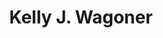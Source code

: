 ---
title: Kelly J. Wagoner
redirect_from:
  - /people/kelly-wagoner
other_names: 
  - Kelly Wagoner
layout: people
image: 
image_credit: 
image_alt: 
image_caption: 
details:
  Website: 
  Facebook:
  Twitter: 
  Instagram: 
  LinkedIn: 
  IBDB: 
  IMDb: 
---